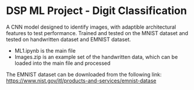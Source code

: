 # DSP ML Project - Digit Classification

A CNN model designed to identify images, with adaptible architectural features to test performance.
Trained and tested on the MNIST dataset and tested on handwritten dataset and EMNIST dataset.

- ML1.ipynb is the main file
- Images.zip is an example set of the handwritten data, which can be loaded into the main file and processed

The EMNIST dataset can be downloaded from the following link: https://www.nist.gov/itl/products-and-services/emnist-datase
